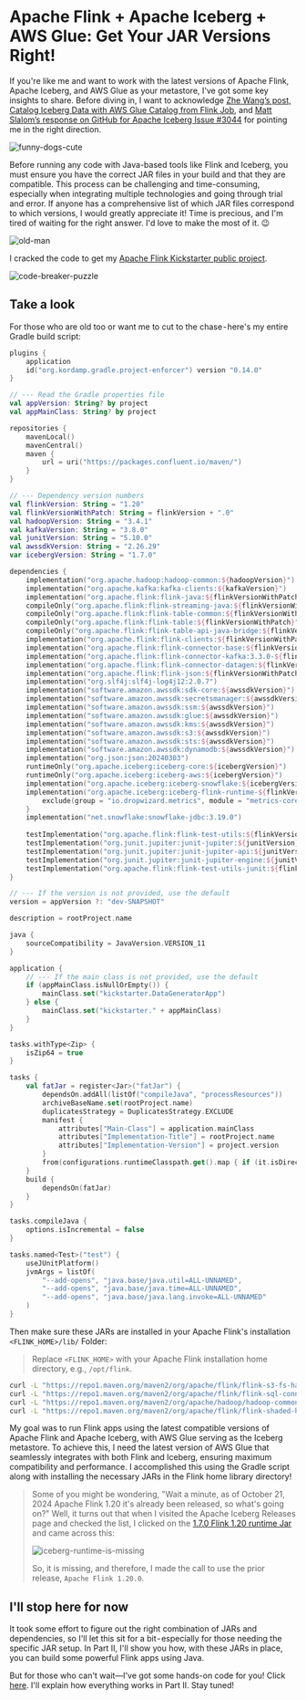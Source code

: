 # Apache Flink + Apache Iceberg + AWS Glue: Get Your JAR Versions Right!
If you're like me and want to work with the latest versions of Apache Flink, Apache Iceberg, and AWS Glue as your metastore, I've got some key insights to share. Before diving in, I want to acknowledge [Zhe Wang’s post, Catalog Iceberg Data with AWS Glue Catalog from Flink Job](https://medium.com/@zh3w4ng/catalog-iceberg-data-with-aws-glue-catalog-from-flink-job-aecffdc7bdd1), and [Matt Slalom’s response on GitHub for Apache Iceberg Issue #3044](https://github.com/apache/iceberg/issues/3044#issuecomment-1273900117) for pointing me in the right direction.

![funny-dogs-cute](images/funny-dogs-cute.gif)

Before running any code with Java-based tools like Flink and Iceberg, you must ensure you have the correct JAR files in your build and that they are compatible. This process can be challenging and time-consuming, especially when integrating multiple technologies and going through trial and error. If anyone has a comprehensive list of which JAR files correspond to which versions, I would greatly appreciate it! Time is precious, and I'm tired of waiting for the right answer. I'd love to make the most of it. 😉

![old-man](images/old-man.gif)

I cracked the code to get my [Apache Flink Kickstarter public project](https://github.com/j3-signalroom/apache_flink-kickstarter).

![code-breaker-puzzle](images/code-breaker-puzzle.gif)

## Take a look

For those who are old too or want me to cut to the chase - here's my entire Gradle build script:

```kotlin
plugins {
    application
    id("org.kordamp.gradle.project-enforcer") version "0.14.0"
}

// --- Read the Gradle properties file
val appVersion: String? by project
val appMainClass: String? by project

repositories {
    mavenLocal()
    mavenCentral()
    maven {
        url = uri("https://packages.confluent.io/maven/")
    }
}

// --- Dependency version numbers
val flinkVersion: String = "1.20"
val flinkVersionWithPatch: String = flinkVersion + ".0"
val hadoopVersion: String = "3.4.1"
val kafkaVersion: String = "3.8.0"
val junitVersion: String = "5.10.0"
val awssdkVersion: String = "2.26.29"
var icebergVersion: String = "1.7.0"

dependencies {
    implementation("org.apache.hadoop:hadoop-common:${hadoopVersion}")
    implementation("org.apache.kafka:kafka-clients:${kafkaVersion}")
    implementation("org.apache.flink:flink-java:${flinkVersionWithPatch}")
    compileOnly("org.apache.flink:flink-streaming-java:${flinkVersionWithPatch}")
    compileOnly("org.apache.flink:flink-table-common:${flinkVersionWithPatch}")
    compileOnly("org.apache.flink:flink-table:${flinkVersionWithPatch}")
    compileOnly("org.apache.flink:flink-table-api-java-bridge:${flinkVersionWithPatch}")
    implementation("org.apache.flink:flink-clients:${flinkVersionWithPatch}")
    implementation("org.apache.flink:flink-connector-base:${flinkVersionWithPatch}")
    implementation("org.apache.flink:flink-connector-kafka:3.3.0-${flinkVersion}")
    implementation("org.apache.flink:flink-connector-datagen:${flinkVersionWithPatch}")
    implementation("org.apache.flink:flink-json:${flinkVersionWithPatch}")
    implementation("org.slf4j:slf4j-log4j12:2.0.7")
    implementation("software.amazon.awssdk:sdk-core:${awssdkVersion}")
    implementation("software.amazon.awssdk:secretsmanager:${awssdkVersion}")
    implementation("software.amazon.awssdk:ssm:${awssdkVersion}")
    implementation("software.amazon.awssdk:glue:${awssdkVersion}")
    implementation("software.amazon.awssdk:kms:${awssdkVersion}")
    implementation("software.amazon.awssdk:s3:${awssdkVersion}")
    implementation("software.amazon.awssdk:sts:${awssdkVersion}")
    implementation("software.amazon.awssdk:dynamodb:${awssdkVersion}")
    implementation("org.json:json:20240303")
    runtimeOnly("org.apache.iceberg:iceberg-core:${icebergVersion}")
    runtimeOnly("org.apache.iceberg:iceberg-aws:${icebergVersion}")
    implementation("org.apache.iceberg:iceberg-snowflake:${icebergVersion}")
    implementation("org.apache.iceberg:iceberg-flink-runtime-${flinkVersion}:$icebergVersion") {
        exclude(group = "io.dropwizard.metrics", module = "metrics-core")
    }
    implementation("net.snowflake:snowflake-jdbc:3.19.0")
    
    testImplementation("org.apache.flink:flink-test-utils:${flinkVersionWithPatch}")
    testImplementation("org.junit.jupiter:junit-jupiter:${junitVersion}")
    testImplementation("org.junit.jupiter:junit-jupiter-api:${junitVersion}")
    testImplementation("org.junit.jupiter:junit-jupiter-engine:${junitVersion}")
    testImplementation("org.apache.flink:flink-test-utils-junit:${flinkVersionWithPatch}")
}

// --- If the version is not provided, use the default
version = appVersion ?: "dev-SNAPSHOT"

description = rootProject.name

java {
    sourceCompatibility = JavaVersion.VERSION_11
}

application {
    // --- If the main class is not provided, use the default
    if (appMainClass.isNullOrEmpty()) {
        mainClass.set("kickstarter.DataGeneratorApp")
    } else {
        mainClass.set("kickstarter." + appMainClass)
    }    
}

tasks.withType<Zip> {
    isZip64 = true
}

tasks {
    val fatJar = register<Jar>("fatJar") {
        dependsOn.addAll(listOf("compileJava", "processResources"))
        archiveBaseName.set(rootProject.name)
        duplicatesStrategy = DuplicatesStrategy.EXCLUDE
        manifest {
            attributes["Main-Class"] = application.mainClass
            attributes["Implementation-Title"] = rootProject.name
            attributes["Implementation-Version"] = project.version
        }
        from(configurations.runtimeClasspath.get().map { if (it.isDirectory) it else zipTree(it) } + sourceSets.main.get().output)
    }
    build {
        dependsOn(fatJar)
    }
}

tasks.compileJava {
    options.isIncremental = false
}

tasks.named<Test>("test") {
    useJUnitPlatform() 
    jvmArgs = listOf(
        "--add-opens", "java.base/java.util=ALL-UNNAMED",
        "--add-opens", "java.base/java.time=ALL-UNNAMED",
        "--add-opens", "java.base/java.lang.invoke=ALL-UNNAMED"
    )
}
```

 Then make sure these JARs are installed in your Apache Flink's installation `<FLINK_HOME>/lib/` Folder:

 > Replace `<FLINK_HOME>` with your Apache Flink installation home directory, e.g., `/opt/flink`.

 ```bash
curl -L "https://repo1.maven.org/maven2/org/apache/flink/flink-s3-fs-hadoop/1.20.0/flink-s3-fs-hadoop-1.20.0.jar" -o "<FLINK_HOME>/lib/flink-s3-fs-hadoop-1.20.0.jar"
curl -L "https://repo1.maven.org/maven2/org/apache/flink/flink-sql-connector-hive-3.1.3_2.12/1.20.0/flink-sql-connector-hive-3.1.3_2.12-1.20.0.jar" -o "<FLINK_HOME>/lib/flink-sql-connector-hive-3.1.3_2.12-1.20.0.jar"
curl -L "https://repo1.maven.org/maven2/org/apache/hadoop/hadoop-common/3.4.0/hadoop-common-3.4.0.jar" -o "<FLINK_HOME>/lib/hadoop-common-3.4.0.jar"
curl -L "https://repo1.maven.org/maven2/org/apache/flink/flink-shaded-hadoop-2-uber/2.8.3-10.0/flink-shaded-hadoop-2-uber-2.8.3-10.0.jar" -o "<FLINK_HOME>/lib/flink-shaded-hadoop-2-uber-2.8.3-10.0.jar"
```

My goal was to run Flink apps using the latest compatible versions of Apache Flink and Apache Iceberg, with AWS Glue serving as the Iceberg metastore. To achieve this, I need the latest version of AWS Glue that seamlessly integrates with both Flink and Iceberg, ensuring maximum compatibility and performance. I accomplished this using the Gradle script along with installing the necessary JARs in the Flink home library directory!

> Some of you might be wondering, "Wait a minute, as of October 21, 2024 Apache Flink 1.20 it's already been released, so what's going on?" Well, it turns out that when I visited the Apache Iceberg Releases page and checked the list, I clicked on the [1.7.0 Flink 1.20 runtime Jar](https://repo1.maven.org/maven2/org/apache/iceberg/iceberg-flink-runtime-1.20/1.7.0/iceberg-flink-runtime-1.20-1.7.0.jar) and came across this:
> 
> ![iceberg-runtime-is-missing](images/iceberg-runtime-is-missing.png)
>
> So, it is missing, and therefore, I made the call to use the prior release, `Apache Flink 1.20.0`.

## I'll stop here for now
It took some effort to figure out the right combination of JARs and dependencies, so I'll let this sit for a bit - especially for those needing the specific JAR setup. In Part II, I'll show you how, with these JARs in place, you can build some powerful Flink apps using Java.

But for those who can't wait—I've got some hands-on code for you!  Click [here](https://github.com/j3-signalroom/apache_flink-kickstarter/tree/main/java).  I'll explain how everything works in Part II. Stay tuned!